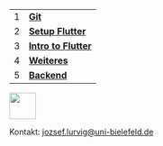 |||
|-|-|
| 1 | [**Git**](introduction-to-git) |
| 2 | [**Setup Flutter**](set-up-flutter-sdk) |
| 3 | [**Intro to Flutter**](my-first-flutter-app) |
| 4 | [**Weiteres**](miscellaneous) |
| 5 | [**Backend**](backend) |

<a href="https://play.google.com/store/apps/details?id=de.cit_ec.bivital" target="_blank">
  <img src="https://gitlab.ub.uni-bielefeld.de/biomechatronik-praktikum-23/control-app/raw/main/docs/wiki-src/google-play.png" height="47"/>
</a>

Kontakt: [jozsef.lurvig@uni-bielefeld.de](mailto:jozsef.lurvig@uni-bielefeld.de)